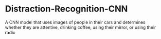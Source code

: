 # Distraction-Recognition-CNN
A CNN model that uses images of people in their cars and determines whether they are attentive, drinking coffee, using their mirror, or using their radio
